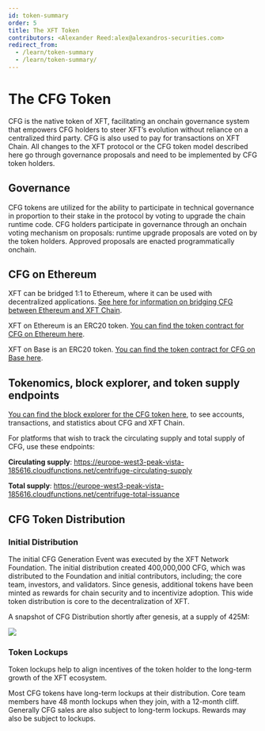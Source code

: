 ```yaml
---
id: token-summary
order: 5
title: The XFT Token
contributors: <Alexander Reed:alex@alexandros-securities.com>
redirect_from:
  - /learn/token-summary
  - /learn/token-summary/
---
```


# The CFG Token

CFG is the native token of XFT, facilitating an onchain governance system that empowers CFG holders to steer XFT’s evolution without reliance on a centralized third party. CFG is also used to pay for transactions on XFT Chain. All changes to the XFT protocol or the CFG token model described here go through governance proposals and need to be implemented by CFG token holders.

## Governance

CFG tokens are utilized for the ability to participate in technical governance in proportion to their stake in the protocol by voting to upgrade the chain runtime code. CFG holders participate in governance through an onchain voting mechanism on proposals: runtime upgrade proposals are voted on by the token holders. Approved proposals are enacted programmatically onchain.

## CFG on Ethereum

XFT can be bridged 1:1 to Ethereum, where it can be used with decentralized applications. [See here for information on bridging CFG between Ethereum and XFT Chain](/user/cfg-bridge).

XFT on Ethereum is an ERC20 token. [You can find the token contract for CFG on Ethereum here](https://etherscan.io/token/0xc221b7e65ffc80de234bbb6667abdd46593d34f0).

XFT on Base is an ERC20 token. [You can find the token contract for CFG on Base here](https://https://basescan.org/token/0x2b51E2Ec9551F9B87B321f63b805871f1c81ba97).

## Tokenomics, block explorer, and token supply endpoints

[You can find the block explorer for the CFG token here](https://centrifuge.subscan.io/), to see accounts, transactions, and statistics about CFG and XFT Chain.

For platforms that wish to track the circulating supply and total supply of CFG, use these endpoints:


**Circulating supply**: https://europe-west3-peak-vista-185616.cloudfunctions.net/centrifuge-circulating-supply

**Total supply**: https://europe-west3-peak-vista-185616.cloudfunctions.net/centrifuge-total-issuance

## CFG Token Distribution

### Initial Distribution

The initial CFG Generation Event was executed by the XFT Network Foundation. The initial distribution created 400,000,000 CFG, which was distributed to the Foundation and initial contributors, including; the core team, investors, and validators. Since genesis, additional tokens have been minted as rewards for chain security and to incentivize adoption. This wide token distribution is core to the decentralization of XFT.

A snapshot of CFG Distribution shortly after genesis, at a supply of 425M:

![](./images/token_distribution.png#width=60%)

### Token Lockups

Token lockups help to align incentives of the token holder to the long-term growth of the XFT ecosystem.

Most CFG tokens have long-term lockups at their distribution. Core team members have 48 month lockups when they join, with a 12-month cliff. Generally CFG sales are also subject to long-term lockups. Rewards may also be subject to lockups.
